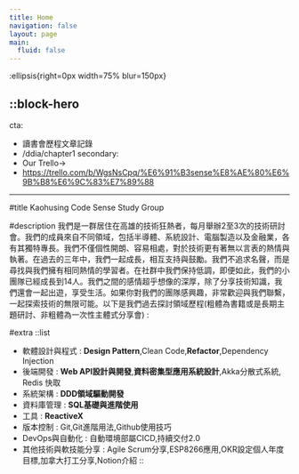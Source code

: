 ```yaml
---
title: Home
navigation: false
layout: page
main:
  fluid: false
---
```


:ellipsis{right=0px width=75% blur=150px}

::block-hero
---
cta:
  - 讀書會歷程文章記錄
  - /ddia/chapter1
secondary:
  - Our Trello→
  - https://trello.com/b/WgsNsCpq/%E6%91%B3sense%E8%AE%80%E6%9B%B8%E6%9C%83%E7%89%88
---

#title
Kaohusing Code Sense Study Group

#description
我們是一群居住在高雄的技術狂熱者，每月舉辦2至3次的技術研討會。我們的成員來自不同領域，包括半導體、系統設計、電腦製造以及金融業，各有其獨特專長。我們不僅個性開朗、容易相處，對於技術更有著無以言表的熱情與執著。在過去的三年中，我們一起成長，相互支持與鼓勵。我們不追求名聲，而是尋找與我們擁有相同熱情的學習者。在社群中我們保持低調，即便如此，我們的小團隊已經成長到14人。我們之間的感情超乎想像的深厚，除了分享技術知識，我們還會一起出遊，享受生活。如果你對我們的團隊感興趣，非常歡迎與我們聯繫，一起探索技術的無限可能。以下是我們過去探討領域歷程(粗體為書籍或是長期主題研討、非粗體為一次性主體式分享會) : 

#extra
  ::list
  - 軟體設計與程式 : **Design Pattern**,Clean Code,**Refactor**,Dependency Injection
  - 後端開發 : **Web API設計與開發**,**資料密集型應用系統設計**,Akka分散式系統, Redis 快取
  - 系統架構 : **DDD領域驅動開發**
  - 資料庫管理 : **SQL基礎與進階使用**
  - 工具 : **ReactiveX**
  - 版本控制 : Git,Git進階用法,Github使用技巧
  - DevOps與自動化 : 自動環境部屬CICD,持續交付2.0
  - 其他技術與軟技能分享 : Agile Scrum分享,ESP8266應用,OKR設定個人年度目標,加拿大打工分享,Notion介紹
::

 